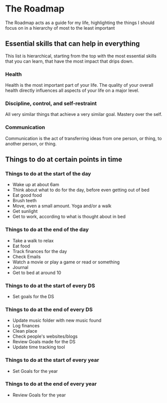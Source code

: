 # The Roadmap
The Roadmap acts as a guide for my life, highlighting the things I should focus on in a hierarchy of most to the least important

## Essential skills that can help in everything
This list is hierarchical, starting from the top with the most essential skills that you can learn, that have the most impact that drips down.

### Health
Health is the most important part of your life. The quality of your overall health directly influences all aspects of your life on a major level.

### Discipline, control, and self-restraint
All very similar things that achieve a very similar goal. Mastery over the self.

### Communication
Communication is the act of transferring ideas from one person, or thing, to another person, or thing.

## Things to do at certain points in time

### Things to do at the start of the day
- Wake up at about 6am
- Think about what to do for the day, before even getting out of bed
- Eat good food
- Brush teeth
- Move, even a small amount. Yoga and/or a walk
- Get sunlight
- Get to work, according to what is thought about in bed

### Things to do at the end of the day
- Take a walk to relax
- Eat food
- Track finances for the day
- Check Emails
- Watch a movie or play a game or read or something
- Journal
- Get to bed at around 10

### Things to do at the start of every DS
- Set goals for the DS

### Things to do at the end of every DS
- Update music folder with new music found
- Log finances
- Clean place
- Check people's websites/blogs
- Review Goals made for the DS
- Update time tracking tool

### Things to do at the start of every year
- Set Goals for the year

### Things to do at the end of every year
- Review Goals for the year
